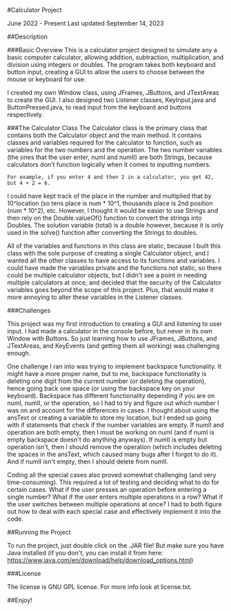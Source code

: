 #Calculator Project

June 2022 - Present
Last updated September 14, 2023


##Description

###Basic Overview
This is a calculator project designed to simulate any a basic computer calculator, allowing addition, subtraction, multiplication, and division using integers or doubles. The program takes both keyboard and button input, creating a GUI to allow the users to choose between the mouse or keyboard for use.

I created my own Window class, using JFrames, JButtons, and JTextAreas to create the GUI. I also designed two Listener classes, KeyInput.java and ButtonPressed.java, to read input from the keyboard and buttons respectively.

###The Calculator Class
The Calculator class is the primary class that contains both the Calculator object and the main method. It contains classes and variables required for the calculator to function, such as variables for the two numbers and the operation. The two number variables (the ones that the user enter, numI and numII) are both Strings, because calculators don't function logically when it comes to inputting numbers.

	For example, if you enter 4 and then 2 in a calculator, you get 42, but 4 + 2 = 6.
	
I could have kept track of the place in the number and multiplied that by 10^location (so tens place is num * 10^1, thousands place is 2nd position (num * 10^2), etc. However, I thought it would be easier to use Strings and then rely on the Double.valueOf() function to convert the strings into Doubles. The solution variable (total) is a double however, because it is only used in the solve() function after converting the Strings to doubles.

All of the variables and functions in this class are static, because I built this class with the sole purpose of creating a single Calculator object, and I wanted all the other classes to have access to its functions and variables. I could have made the variables private and the functions not static, so there could be multiple calculator objects, but I didn't see a point in needing multiple calculators at once, and decided that the security of the Calculator variables goes beyond the scope of this project. Plus, that would make it more annoying to alter these variables in the Listener classes.

###Challenges

This project was my first introduction to creating a GUI and listening to user input. I had made a calculator in the console before, but never in its own Window with Buttons. So just learning how to use JFrames, JButtons, and JTextAreas, and KeyEvents (and getting them all working) was challenging enough.

One challenge I ran into was trying to implement backspace functionality. It might have a more proper name, but to me, backspace functionality is deleting one digit from the current number (or deleting the operation), hence going back one space (or using the backspace key on your keyboard). Backspace has different functionality depending if you are on numI, numII, or the operation, so I had to try and figure out which number I was on and account for the differences in cases. I thought about using the ansText or creating a variable to store my location, but I ended up going with if statements that check if the number variables are empty. If numII and operation are both empty, then I must be working on numI (and if numI is empty backspace doesn't do anything anyways). If numII is empty but operation isn't, then I should remove the operation (which includes deleting the spaces in the ansText, which caused many bugs after I forgot to do it). And if numII isn't empty, then I should delete from numII.

Coding all the special cases also proved somewhat challenging (and very time-consuming). This required a lot of testing and deciding what to do for certain cases. What if the user presses an operation before entering a single number? What if the user enters multiple operations in a row? What if the user switches between multiple operations at once? I had to both figure out how to deal with each special case and effectively implement it into the code.

##Running the Project

To run the project, just double click on the .JAR file! But make sure you have Java installed (if you don't, you can install it from here: https://www.java.com/en/download/help/download_options.html)

###License

The license is GNU GPL license. For more info look at license.txt.

##Enjoy!
